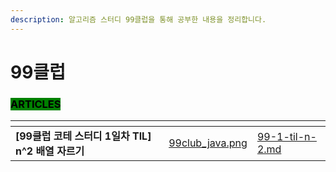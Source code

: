 ```yaml
---
description: 알고리즘 스터디 99클럽을 통해 공부한 내용을 정리합니다.
---
```


# 99클럽

### <mark style="background-color:green;">ARTICLES</mark>

<table data-card-size="large" data-view="cards"><thead><tr><th></th><th data-hidden data-card-cover data-type="files"></th><th data-hidden data-card-target data-type="content-ref"></th></tr></thead><tbody><tr><td><strong>[99클럽 코테 스터디 1일차 TIL] n^2 배열 자르기</strong></td><td><a href="../../.gitbook/assets/99club_java.png">99club_java.png</a></td><td><a href="99-1-til-n-2.md">99-1-til-n-2.md</a></td></tr></tbody></table>

